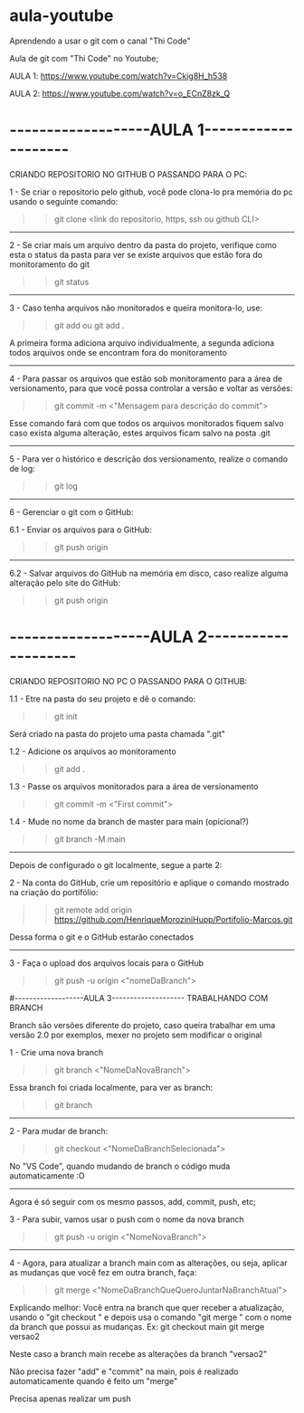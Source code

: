 # aula-youtube
Aprendendo a usar o git com o canal "Thi Code"

Aula de git com "Thi Code" no Youtube;

AULA 1: https://www.youtube.com/watch?v=Ckig8H_h538

AULA 2: https://www.youtube.com/watch?v=o_ECnZ8zk_Q


# -------------------AULA 1--------------------

CRIANDO REPOSITORIO NO GITHUB O PASSANDO PARA O PC:

1 - Se criar o repositorio pelo github, você pode clona-lo pra memória do pc usando o seguinte comando:

>> git clone <link do repositorio, https, ssh ou github CLI>

-------------------

2 - Se criar mais um arquivo dentro da pasta do projeto, verifique como esta o status da pasta para ver se existe arquivos que estão fora do monitoramento do git

>> git status

-------------------

3 - Caso tenha arquivos não monitorados e queira monitora-lo, use:

>> git add <nome do arquivo>
ou
>> git add .

A primeira forma adiciona arquivo individualmente, a segunda adiciona todos arquivos onde se encontram fora do monitoramento

-------------------

4 - Para passar os arquivos que estão sob monitoramento para a área de versionamento, para que você possa controlar a versão e voltar as versões:

>> git commit -m <"Mensagem para descrição do commit">

Esse comando fará com que todos os arquivos monitorados fiquem salvo caso exista alguma alteração, estes arquivos ficam salvo na posta .git

-------------------

5 -  Para ver o histórico e descrição dos versionamento, realize o comando de log:

>> git log

-------------------

6 - Gerenciar o git com o GitHub:

6.1 - Enviar os arquivos para o GitHub:

>> git push origin <Nome da branch>

----

6.2 - Salvar arquivos do GitHub na memória em disco, caso realize alguma alteração pelo site do GitHub:

>> git push origin <Nome da branch>



# -------------------AULA 2--------------------

CRIANDO REPOSITORIO NO PC O PASSANDO PARA O GITHUB:

1.1 - Etre na pasta do seu projeto e dê o comando:

>> git init

Será criado na pasta do projeto uma pasta chamada ".git"

1.2 - Adicione os arquivos ao monitoramento

>> git add .

1.3 - Passe os arquivos monitorados para a área de versionamento

>> git commit -m <"First commit">

1.4 - Mude no nome da branch de master para main (opicional?)

>> git branch -M main

-------------------

Depois de configurado o git localmente, segue a parte 2:

2 - Na conta do GitHub, crie um repositório e aplique o comando mostrado na criação do portifólio:

>> git remote add origin https://github.com/HenriqueMoroziniHupp/Portifolio-Marcos.git

Dessa forma o git e o GitHub estarão conectados

-------------------

3 - Faça o upload dos arquivos locais para o GitHub

>> git push -u origin <"nomeDaBranch">
 

#-------------------AULA 3--------------------
	TRABALHANDO COM BRANCH
	
Branch são versões diferente do projeto, caso queira trabalhar em uma versão 2.0 por exemplos, mexer no projeto sem modificar o original

1 - Crie uma nova branch

>> git branch <"NomeDaNovaBranch">

Essa branch foi criada localmente, para ver as branch:

>> git branch

-------------------

2 - Para mudar de branch:

>> git checkout <"NomeDaBranchSelecionada">

No "VS Code", quando mudando de branch o código muda automaticamente :O

-------------------

Agora é só seguir com os mesmo passos, add, commit, push, etc;


3 - Para subir, vamos usar o push com o nome da nova branch

>> git push -u origin <"NomeNovaBranch">

-------------------

4 - Agora, para atualizar a branch main com as alterações, ou seja, aplicar as mudanças que você fez em outra branch, faça:

>> git merge <"NomeDaBranchQueQueroJuntarNaBranchAtual">

Explicando melhor:
Você entra na branch que quer receber a atualização, usando o "git checkout <NomeDaBranch>" e depois usa o comando "git merge <NomeDaBranch>" com o nome da branch que possui as mudanças.
Ex: 
git checkout main
git merge versao2

Neste caso a branch main recebe as alterações da branch "versao2"

Não precisa fazer "add" e "commit" na main, pois é realizado automaticamente quando é feito um "merge"

Precisa apenas realizar um push
